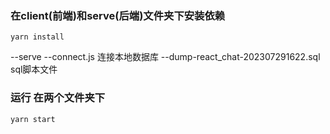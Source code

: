 ### 在client(前端)和serve(后端)文件夹下安装依赖
`yarn install`

--serve
 --connect.js 连接本地数据库
--dump-react_chat-202307291622.sql sql脚本文件

### 运行 在两个文件夹下
`yarn start`